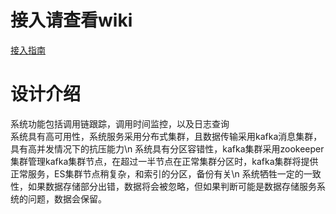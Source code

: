 # 接入请查看wiki
[接入指南](http://gitlab.ipo.com/base/skye/wikis/home)

# 设计介绍
  系统功能包括调用链跟踪，调用时间监控，以及日志查询<br>
  系统具有高可用性，系统服务采用分布式集群，且数据传输采用kafka消息集群，具有高并发情况下的抗压能力\n
  系统具有分区容错性，kafka集群采用zookeeper 集群管理kafka集群节点，在超过一半节点在正常集群分区时，kafka集群将提供正常服务，ES集群节点稍复杂，和索引的分区，备份有关\n
  系统牺牲一定的一致性，如果数据存储部分出错，数据将会被忽略，但如果判断可能是数据存储服务系统的问题，数据会保留。
